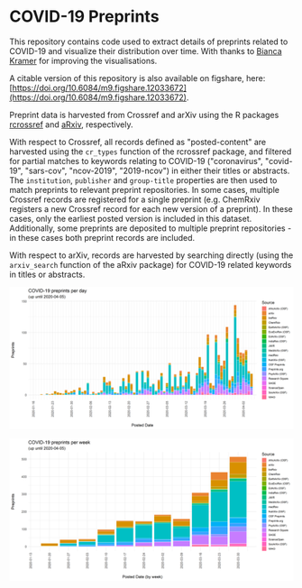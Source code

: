 # COVID-19 Preprints

This repository contains code used to extract details of preprints related to COVID-19 and visualize their distribution over time. With thanks to [Bianca Kramer](https://github.com/bmkramer) for improving the visualisations.

A citable version of this repository is also available on figshare, here: [https://doi.org/10.6084/m9.figshare.12033672](https://doi.org/10.6084/m9.figshare.12033672).

Preprint data is harvested from Crossref and arXiv using the R packages [rcrossref](https://github.com/ropensci/rcrossref) and [aRxiv](https://github.com/ropensci/aRxiv), respectively. 

With respect to Crossref, all records defined as "posted-content" are harvested using the `cr_types` function of the rcrossref package, and filtered for partial matches to keywords relating to COVID-19 ("coronavirus", "covid-19", "sars-cov", "ncov-2019", "2019-ncov") in either their titles or abstracts. The `institution`, `publisher` and `group-title` properties are then used to match preprints to relevant preprint repositories. In some cases, multiple Crossref records are registered for a single preprint (e.g. ChemRxiv registers a new Crossref record for each new version of a preprint). In these cases, only the earliest posted version is included in this dataset. Additionally, some preprints are deposited to multiple preprint repositories - in these cases both preprint records are included.

With respect to arXiv, records are harvested by searching directly (using the `arxiv_search` function of the aRxiv package) for COVID-19 related keywords in titles or abstracts.

![COVID-19 preprints per day](outputs/figures/covid19_preprints_day.png)  

![COVID-19 preprints per week](outputs/figures/covid19_preprints_week.png)